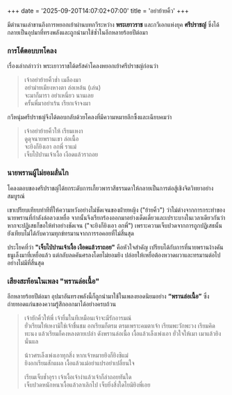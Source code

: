 +++
date = '2025-09-20T14:07:02+07:00'
title = 'อย่าย้ายคิ้ว'
+++

มีตำนานเล่าขานถึงการหยอกเย้าผ่านบทกวีระหว่าง **พระเยาวราช** และกวีเอกแห่งยุค **ศรีปราชญ์** ซึ่งได้กลายเป็นอุปมาที่ทรงพลังและถูกนำมาใช้ซ้ำในอีกหลายร้อยปีต่อมา

### การโต้ตอบบทโคลง

เรื่องเล่ากล่าวว่า พระเยาวราชได้ตรัสคำโคลงหยอกเย้าศรีปราชญ์ก่อนว่า

> เจ้าอย่าย้ายคิ้วช่ำ เมลืองมา  
> อย่าม่ายเมียงหางตา ล่อเหล้น (เล่น)  
> จะมาก็มารา อย่าเหนี่ยว นานเลย  
> ครั้นพี่มาอย่าเร้น เรียกเจ้าจงมา  

กวีหนุ่มศรีปราชญ์จึงได้ตอบกลับด้วยโคลงที่มีความหมายลึกซึ้งและเฉียบคมว่า

> เจ้าอย่าย้ายคิ้วให้ เรียมเหงา  
> ดูดุจนายพรานเขา ล่อเนื้อ  
> จะยิงก็ยิงเอา อกพี่ ราแม่  
> เจ็บไป่ปานเจ้าเงื้อ เงือดแล้วราถอย  

### นายพรานผู้ไม่ยอมลั่นไก

โคลงตอบของศรีปราชญ์ได้ยกระดับการเกี้ยวพาราสีธรรมดาให้กลายเป็นการต่อสู้เชิงจิตวิทยาอย่างสมบูรณ์

เขาเปรียบเทียบท่าทีที่ให้ความหวังอย่างไม่ชัดเจนของฝ่ายหญิง ("ย้ายคิ้ว") ว่าไม่ต่างจากการกระทำของนายพรานที่กำลังล่อลวงเหยื่อ จากนั้นจึงเรียกร้องออกมาอย่างเด็ดเดี่ยวและเปราะบางในเวลาเดียวกันว่า หากจะปฏิเสธก็ขอให้ทำอย่างชัดเจน ("จะยิงก็ยิงเอา อกพี่") เพราะความเจ็บปวดจากการถูกปฏิเสธนั้น ยังเทียบไม่ได้กับความทุกข์ทรมานจากการรอคอยที่ไม่สิ้นสุด

ประโยคที่ว่า **"เจ็บไป่ปานเจ้าเงื้อ เงือดแล้วราถอย"** คือหัวใจสำคัญ เปรียบได้กับการที่นายพรานง้างคันธนูเล็งมาที่เหยื่อแล้ว แต่กลับลดคันศรลงโดยไม่ยอมยิง ปล่อยให้เหยื่อต้องหวาดผวาและทรมานต่อไปอย่างไม่มีที่สิ้นสุด

### เสียงสะท้อนในเพลง "พรานล่อเนื้อ"

อีกหลายร้อยปีต่อมา อุปมาอันทรงพลังนี้ก็ถูกนำมาใช้ในเพลงยอดนิยมอย่าง **“พรานล่อเนื้อ”** ซึ่งถ่ายทอดแก่นของความรู้สึกออกมาได้อย่างครบถ้วน

> เจ้ายักคิ้วให้พี่ เจ้ายิ้มในทีเหมือนเจ้าจะมีรักอารมณ์  
> ยั่วเรียมให้เหงามิใช่เจ้าชื่นชม อกเรียมก็ตรม ตรมเพราะคมตาเจ้า
> เรียมพะวักพะวง เรียมคิดทะนง แล้วเรียมก็คงหลงตายเปล่า
> ดังพรานล่อเนื้อ เงื้อแล้วเล็งเพ่งเอา ยั่วใจให้เมา เมาแล้วยิงนั่นแล
> 
> น้าวศรเล็งเพ่งเอาทุกสิ่ง หากเจ้าหมายยิงก็ยิงซิแม่  
> ยิงอกเรียมสักแผล เงื้อแล้วแม่อย่าแปรอย่าเปลี่ยนใจ
>
> เรียมเจ็บช้ำอุรา เจ้าเงื้อเจ้าง่าแล้วเจ้าก็ล่าถอยทันใด  
> เจ็บปวดหนักหนาเงื้อแล้วลาเลิกไป เจ็บยิ่งสิ่งใดไยมิยิงพี่เอย